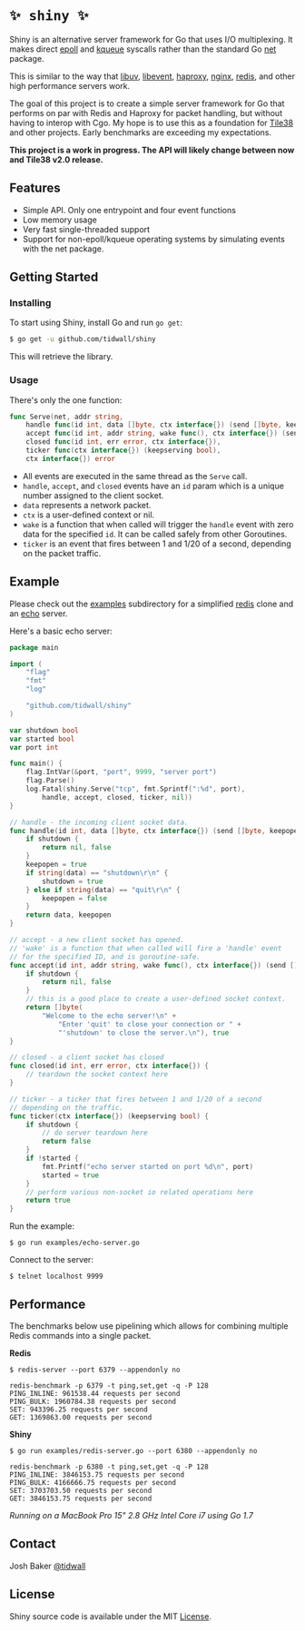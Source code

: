 # `✨ shiny ✨`

Shiny is an alternative server framework for Go that uses I/O multiplexing.
It makes direct [epoll](https://en.wikipedia.org/wiki/Epoll) and [kqueue](https://en.wikipedia.org/wiki/Kqueue) syscalls rather than the standard Go [net](https://golang.org/pkg/net/) package.

This is similar to the way that [libuv](https://github.com/libuv/libuv), [libevent](https://github.com/libevent/libevent), [haproxy](http://www.haproxy.org/), [nginx](http://nginx.org/), [redis](http://redis.io/), and other high performance servers work.

The goal of this project is to create a simple server framework for Go that performs on par with Redis and Haproxy for packet handling, but without having to interop with Cgo. My hope is to use this as a foundation for [Tile38](http://github.com/tidwall/tile38) and other projects. Early benchmarks are exceeding my expectations.

**This project is a work in progress. The API will likely change between now and Tile38 v2.0 release.**


## Features

- Simple API. Only one entrypoint and four event functions
- Low memory usage
- Very fast single-threaded support
- Support for non-epoll/kqueue operating systems by simulating events with the net package.


## Getting Started

### Installing

To start using Shiny, install Go and run `go get`:

```sh
$ go get -u github.com/tidwall/shiny
```

This will retrieve the library.

### Usage

There's only the one function:

```go
func Serve(net, addr string,
    handle func(id int, data []byte, ctx interface{}) (send []byte, keepopen bool),
    accept func(id int, addr string, wake func(), ctx interface{}) (send []byte, keepopen bool),
    closed func(id int, err error, ctx interface{}),
    ticker func(ctx interface{}) (keepserving bool),
    ctx interface{}) error
```

- All events are executed in the same thread as the `Serve` call.
- `handle`, `accept`, and `closed` events have an `id` param which is a unique number assigned to the client socket.  
- `data` represents a network packet.  
- `ctx` is a user-defined context or nil.  
- `wake` is a function that when called will trigger the `handle` event with zero data for the specified `id`. It can be called safely from other Goroutines.
- `ticker` is an event that fires between 1 and 1/20 of a second, depending on the packet traffic.

## Example

Please check out the [examples](examples) subdirectory for a simplified [redis](examples/redis-server.go) clone and an [echo](examples/echo-server.go) server.

Here's a basic echo server:

```go
package main

import (
	"flag"
	"fmt"
	"log"

	"github.com/tidwall/shiny"
)

var shutdown bool
var started bool
var port int

func main() {
	flag.IntVar(&port, "port", 9999, "server port")
	flag.Parse()
	log.Fatal(shiny.Serve("tcp", fmt.Sprintf(":%d", port),
		handle, accept, closed, ticker, nil))
}

// handle - the incoming client socket data.
func handle(id int, data []byte, ctx interface{}) (send []byte, keepopen bool) {
	if shutdown {
		return nil, false
	}
	keepopen = true
	if string(data) == "shutdown\r\n" {
		shutdown = true
	} else if string(data) == "quit\r\n" {
		keepopen = false
	}
	return data, keepopen
}

// accept - a new client socket has opened.
// 'wake' is a function that when called will fire a 'handle' event
// for the specified ID, and is goroutine-safe.
func accept(id int, addr string, wake func(), ctx interface{}) (send []byte, keepopen bool) {
	if shutdown {
		return nil, false
	}
	// this is a good place to create a user-defined socket context.
	return []byte(
		"Welcome to the echo server!\n" +
			"Enter 'quit' to close your connection or " +
			"'shutdown' to close the server.\n"), true
}

// closed - a client socket has closed
func closed(id int, err error, ctx interface{}) {
	// teardown the socket context here
}

// ticker - a ticker that fires between 1 and 1/20 of a second
// depending on the traffic.
func ticker(ctx interface{}) (keepserving bool) {
	if shutdown {
		// do server teardown here
		return false
	}
	if !started {
		fmt.Printf("echo server started on port %d\n", port)
		started = true
	}
	// perform various non-socket io related operations here
	return true
}
```

Run the example:

```
$ go run examples/echo-server.go
```

Connect to the server:

```
$ telnet localhost 9999
```

## Performance

The benchmarks below use pipelining which allows for combining multiple Redis commands into a single packet.

**Redis**

```
$ redis-server --port 6379 --appendonly no
```
```
redis-benchmark -p 6379 -t ping,set,get -q -P 128
PING_INLINE: 961538.44 requests per second
PING_BULK: 1960784.38 requests per second
SET: 943396.25 requests per second
GET: 1369863.00 requests per second
```

**Shiny**

```
$ go run examples/redis-server.go --port 6380 --appendonly no
```
```
redis-benchmark -p 6380 -t ping,set,get -q -P 128
PING_INLINE: 3846153.75 requests per second
PING_BULK: 4166666.75 requests per second
SET: 3703703.50 requests per second
GET: 3846153.75 requests per second
```

*Running on a MacBook Pro 15" 2.8 GHz Intel Core i7 using Go 1.7*

## Contact

Josh Baker [@tidwall](http://twitter.com/tidwall)

## License

Shiny source code is available under the MIT [License](/LICENSE).


